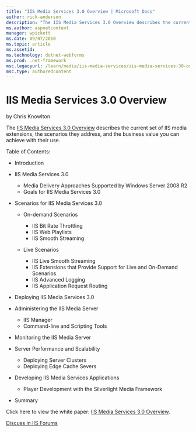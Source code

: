 ```yaml
---
title: "IIS Media Services 3.0 Overview | Microsoft Docs"
author: rick-anderson
description: "The IIS Media Services 3.0 Overview describes the current set of IIS media extensions, the scenarios they address, and the business value you can achieve wit..."
ms.author: aspnetcontent
manager: wpickett
ms.date: 09/07/2010
ms.topic: article
ms.assetid: 
ms.technology: dotnet-webforms
ms.prod: .net-framework
msc.legacyurl: /learn/media/iis-media-services/iis-media-services-30-overview
msc.type: authoredcontent
---
```

IIS Media Services 3.0 Overview
====================
by Chris Knowlton

The [IIS Media Services 3.0 Overview](https://download.microsoft.com/download/3/3/8/33899CAB-98AD-4A25-A1FF-4172734BF6F4/IIS_Media_Services_30_Overview_FINAL.pdf "IIS Media Services 3.0 Overview") describes the current set of IIS media extensions, the scenarios they address, and the business value you can achieve with their use.

Table of Contents:

- Introduction
- IIS Media Services 3.0 

    - Media Delivery Approaches Supported by Windows Server 2008 R2
    - Goals for IIS Media Services 3.0
- Scenarios for IIS Media Services 3.0 

    - On-demand Scenarios 

        - IIS Bit Rate Throttling
        - IIS Web Playlists
        - IIS Smooth Streaming
    - Live Scenarios 

        - IIS Live Smooth Streaming
        - IIS Extensions that Provide Support for Live and On-Demand Scenarios
        - IIS Advanced Logging
        - IIS Application Request Routing
- Deploying IIS Media Services 3.0
- Administering the IIS Media Server

    - IIS Manager
    - Command-line and Scripting Tools
- Monitoring the IIS Media Server
- Server Performance and Scalability 

    - Deploying Server Clusters
    - Deploying Edge Cache Severs
- Developing IIS Media Services Applications 

    - Player Development with the Silverlight Media Framework
- Summary

Click here to view the white paper: [IIS Media Services 3.0 Overview](https://download.microsoft.com/download/3/3/8/33899CAB-98AD-4A25-A1FF-4172734BF6F4/IIS_Media_Services_30_Overview_FINAL.pdf "IIS Media Services 3.0 Overview").  
  
[Discuss in IIS Forums](https://forums.iis.net/1145.aspx)